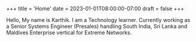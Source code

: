 +++
title = 'Home'
date = 2023-01-01T08:00:00-07:00
draft = false
+++

Hello, My name is Karthik. I am a Technology learner. Currently working as a Senior Systems Engineer (Presales) handling South India, Sri Lanka and Maldives Enterprise vertical for Extreme Networks.
